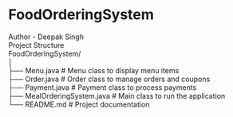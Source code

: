 # FoodOrderingSystem
Author - Deepak Singh <br>
Project Structure<br>
FoodOrderingSystem/<br>
│<br>
├── Menu.java            # Menu class to display menu items<br>
├── Order.java           # Order class to manage orders and coupons<br>
├── Payment.java         # Payment class to process payments<br>
├── MealOrderingSystem.java   # Main class to run the application<br>
└── README.md            # Project documentation

